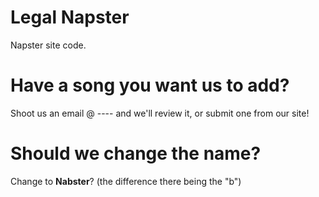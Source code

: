 # Legal Napster
Napster site code.

# Have a song you want us to add?
Shoot us an email @ ---- and we'll review it, or submit one from our site!

# Should we change the name?
Change to **Nabster**? (the difference there being the "b")
